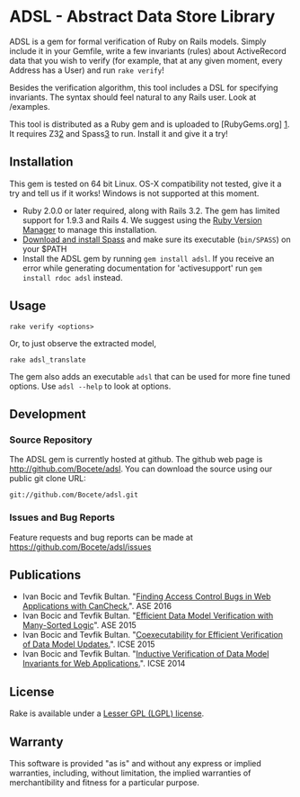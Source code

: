 ADSL - Abstract Data Store Library
=========================================================

ADSL is a gem for formal verification of Ruby on Rails models.  Simply include it in your Gemfile, write a few 
invariants (rules) about ActiveRecord data that you wish to verify (for example, that at any given moment, every
Address has a User) and run `rake verify`!

Besides the verification algorithm, this tool includes a DSL for specifying invariants.  The syntax should feel
natural to any Rails user. Look at /examples.

This tool is distributed as a Ruby gem and is uploaded to [RubyGems.org] [1]. It requires Z3[2] and Spass[3] to run. Install
it and give it a try!


Installation
------------

This gem is tested on 64 bit Linux. OS-X compatibility not tested, give it a try
and tell us if it works! Windows is not supported at this moment.

 - Ruby 2.0.0 or later required, along with Rails 3.2.  The gem has limited support for 1.9.3 and Rails 4.  We suggest using the [Ruby Version Manager](https://rvm.io/rvm/install/) to manage this installation.
 - [Download and install Spass](http://www.spass-prover.org/download/index.html) and make sure its executable (`bin/SPASS`) on your $PATH
 - Install the ADSL gem by running `gem install adsl`.
   If you receive an error while generating documentation for 'activesupport' run `gem install rdoc adsl` instead.
 
Usage
-----

    rake verify <options>
    
Or, to just observe the extracted model,

    rake adsl_translate

The gem also adds an executable `adsl` that can be used for more fine tuned options.  Use `adsl --help` to look at options.

Development
-----------

### Source Repository

The ADSL gem is currently hosted at github. The github web page is http://github.com/Bocete/adsl.
You can download the source using our public git clone URL:

    git://github.com/Bocete/adsl.git

### Issues and Bug Reports

Feature requests and bug reports can be made at https://github.com/Bocete/adsl/issues

Publications
------------

* Ivan Bocic and Tevfik Bultan. "[Finding Access Control Bugs in Web Applications with CanCheck.](http://cs.ucsb.edu/~bo/papers/ase16.pdf)". ASE 2016
* Ivan Bocic and Tevfik Bultan. "[Efficient Data Model Verification with Many-Sorted Logic](http://cs.ucsb.edu/~bo/papers/ase15.pdf)". ASE 2015
* Ivan Bocic and Tevfik Bultan. "[Coexecutability for Efficient Verification of Data Model Updates.](http://cs.ucsb.edu/~bo/papers/icse15.pdf)". ICSE 2015
* Ivan Bocic and Tevfik Bultan. "[Inductive Verification of Data Model Invariants for Web Applications.](http://www.cs.ucsb.edu/~bo/papers/icse14.pdf)". ICSE 2014

License
-------

Rake is available under a [Lesser GPL (LGPL) license](LICENSE).


Warranty
--------

This software is provided "as is" and without any express or
implied warranties, including, without limitation, the implied
warranties of merchantibility and fitness for a particular
purpose.

  [1]: https://rubygems.org/gems/adsl "RubyGems.org"
  [2]: https://github.com/Z3Prover/z3 "The Z3 Theorem Prover"
  [3]: http://www.spass-prover.org/ "Spass"
